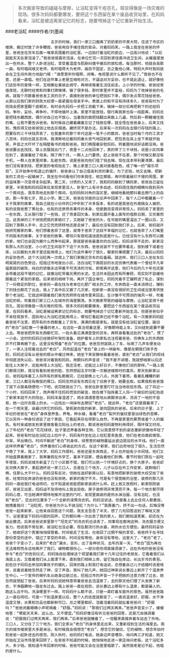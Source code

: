 > 多次搬家导致的磕碰与摩擦，让浴缸变得千疮百孔，斑驳得像是一场灾难的现场。很多次妈妈都要爆发，要把这个东西留在某个废品收货站里，在妈妈看来，浴缸是被迫离家记忆的标志，她要甩掉这个记忆重新开始生活。

###老浴缸
####作者/刘墨闻

						五岁的时候，我们一家三口搬离了奶奶家的平房大院，住进了市区的楼房，搬迁时放了许多鞭炮，爸爸用双手堵住我的耳朵，对着妈妈笑。一路上我坐在爸爸的怀里，爸爸坐在货车后面一堆家具围着的浴缸里。一边拍打着浴缸的瓷边，一边高兴地说：“以后就能天天在家泡澡了。”我爸爸很喜欢泡澡，在单位忙完一天回到家径直冲进卫生间，从暖器里放出一些热水，整个人卧进浴缸，享受着温度与肌肤纠缠平缓后的放松感。每当那时，他就会高歌一曲，有时唱阎维文老师，有时唱蒋大为老师，曲目不固定，总之看他心情，特别大声时我妈就会在卫生间外用力地敲门喊：“谁愿意听你唱啊，闭嘴，电视里说什么都听不见了。”我爸也不在意，还是一直唱。他们在这件事上老是互相呛对方，不逼迫对方妥协，也不就此退让，就好像他们这些年的爱情一样，互相撕扯着彼此相守，再继续推着生活往前走。上小学的时候，爸爸经常值夜班，无聊时经常和同事打牌赌博，输了很多钱，那时家里并不富裕，妈妈为了改掉爸爸的毛病，就每个月数着爸爸发工资的日子，直接到爸爸的单位把钱扣下来，偶尔发点零花钱给爸爸。从那以后我们家的财政大权便一直紧握在母亲手中。表面上的和平没有持续多久，爸爸有时为了找钱会把家里翻个底朝天，有时会先妈妈一步把工资截下来，输掉一部分后再把剩下的还给妈妈。争吵，妥协，再争吵，不停地循环上演。家里不能放钱，银行离我家也有一段距离，妈妈总是把钱东藏西放，偶尔对自己也不放心，当着我的面把钱翻出来数上几遍，然后剥一颗糖堵住我的嘴，让我不要告诉爸爸。有时候自己藏着藏着忘记了钱放在哪，就全怪在爸爸身上，后来又找到，愧疚得又给爸爸钱让他去买烟酒。藏终究不是办法，后来有一次妈妈在去银行存钱的路上，把要存的三千块钱弄丢了，在我童年的那个年代这是一笔不小的数目，爸爸当时每个月的工资才八百块，妈妈也就五百块。我清晰地记着妈妈垂头丧气地回到家，把包丢在床上坐下来就开始哭，声音之大吓坏了在隔壁看书的我和爸爸。我们俩围着安慰妈妈，转着圈地说好话都没用。爸爸说要出去找找，穿上衣服就出门了，夜里十二点他回来了，真的带了三千块钱，说是小区同事捡到了，直接塞给了母亲。隔了两个月，一群人上门要债，赶上爸爸不在家，那个时候又都没有手机，一群人在家里闹事，乱砸东西，说是爸爸向他们借了钱去赌，现在连本带利要清算。最后他们没有拿到钱，把家里的电视抬走了。晚上家里三口人面对面看脸色，成了唯一的“娱乐项目”。又开始争吵和退让的循环，爸爸承认了自己借高利贷的事实，为了还钱，他又去赌，把新发的工资也一起输掉了。我坐在中间看他们你来我往，相互揶揄，再环顾着破烂不堪的周围，家的滋味第一次变得复杂起来。第二天，讨债的人又来了，我和妈妈躲到了姨妈家，爸爸自己留在家里，半夜我和妈妈回来后发现家里没人，卧室门上有许多血迹，妈妈捂住我的眼睛叫我到另外一个房间去，我乖乖地走到那个房间，在妈妈斜对角的盲区里，细细地看她颤抖着去擦门上的血迹。那一年我七岁，刚上小学。第二天，爸爸在邻居的议论声中回来了，每个人口中都藏着一个关于我家的故事，我自己就在小伙伴的口中听到了许多版本，有的说是我爸在外面搞女人被抓，有的说我爸惹了黑社会，也有的还原债务事件的本身，但是数目变得异常惊人。妈妈卖了家里的一些东西，又从银行取了一些钱，还了债拿回欠条，到家后展开看上面写的借款日期，又伏案而泣。这丢掉的三千块钱把我的家砸烂了，又砸破了爸爸的头，在邻居的嘴里溜达了一圈以后，又回到了那群人手中，总之它兜兜转转地还是走掉了，最后也没有回到我们手上。后来，爸妈就开始研究搬家的事，他们想着舍弃了这里，就等于舍弃了这段不幸福的记忆，也就舍弃了人们嘴里不同版本的故事，关于爸爸的故事，哪怕只有我知道谜底到底是什么。已经没有什么东西可以搬的家，他们也会因为搬什么而争吵起来，那就是爸爸最喜欢的白浴缸。妈妈说带不走的，新家没有那么大的浴室，小小的卫生间容不下这个大东西，爸爸说装不下也要带着走，放到楼下或者仓库，以后搬到大房子里还能用得上，他们为这件事吵了很久，搬家的事搁置了几天，最后以妈妈的妥协告终，这个大浴缸再一次爬上了我们家搬迁货车的后备厢。就这样，我们三口人坐在车后明晃晃的白色旁边，招摇过市地驶出小区，洁白浴缸下面斑驳的水泥仿佛代表着一个曾经平凡幸福家庭的破败，纯白的骄傲永远带着不可洗涤的污垢，即使离开这里，他们今后的几十年也还是会带着这段不堪的记忆，就像浴缸带着灰黑的水泥。生活并未因此而有所眷顾，现实刻不容缓地跟着这个紧张的家庭。后来爸妈相继下岗，离开了国企单位，妈妈凭着手艺辗转进了私企，谋到了一份稳定的职位，爸爸则一直在找与老单位化肥厂相关的工作，东奔西走一直未消停过，赚到了的钱也都花了出去，我上了高中后又搬了几次家，但新家一直没有很好的卫生间或浴室来供放那个老浴缸，它就这样跟着我们家兜兜转转在城市里来回走。生计像不可预测的强风一样，吹着浴缸的帆，吹着我们家三口人在城市的海里飘荡。多次搬家导致的磕碰与摩擦，让浴缸变得千疮百孔，斑驳得像是一场灾难的现场。很多次妈妈都要爆发，要把这个东西留在某个废品收货站里，在妈妈看来，浴缸是被迫离家记忆的标志，她要甩掉这个记忆重新开始生活。但是爸爸似乎不肯轻易放手，固执地认为浴缸还能用得上，哪怕它看起来已经不像个浴缸。有一次搬家妈妈趁着爸爸不注意，把所有的东西都塞上了货车，满满的都是家私，就是没有给浴缸留位置，破旧的“老白”浴缸像一个垂暮的老人，在远处一直注视着这里，好像期待能上车，又纠结到底要不要上去。等爸爸把所有东西都忙完，一抬头看见满满登登的货车，再转身看看远处的“老白”，愣了一小会。这时的妈妈已经做好吵架的准备，她护着车上的家私也注视着爸爸，仿佛车上的东西她并不打算再搬下去，这里没有预备“老白”的位置。爸爸忽然就跳上了车，吆喝了几声车便发动了，一家人注视着远去的“老白”，风吹起盖在“老白”身上的一块破布，像是在朝我们挥手告别，妈妈还没有从爸爸的顺从中缓过神来，她坐下来安静地看着爸爸，直到“老白”从我们的视线中彻底消失以后，爸爸背对着我和妈妈，用颤抖的声音说：“我不是不讲理，我就想咱家以后还能住上大房子，还能用得上大浴缸，我还没老，还能过上好日子，不像他们说的那样。”一路上我们都很沉默，我没有看到爸爸的脸，忽然想起五岁时第一次搬进楼房时的喜庆。那天到新家以后，爸妈指挥着工人将所有的家私都搬完，已经是晚上七八点，外面下着雨，看着乱糟糟的新家，三口人都没有晚饭的胃口。妈妈忽然说有东西忘在了旧房子里，她要去取，如果我和爸爸饿了就下点面条随便吃一下吧。说完她就出了门，爸爸在卧室里叮叮当当地收拾东西。过了将近一个小时，妈妈回来了，雨声掩不住妈妈慌张的破音，她在楼下指挥着工人将一个破旧的浴缸抬进了新家本就不大的阳台，妈妈浑身湿透了，雨水滴滴答答地从裤脚渗出来，流淌了一地的不容易，她一边拧衣服上的水，一边找出一块抹布去擦拭“老白”。就这样，“老白”还是跟着来了，在一个雨天里，由最讨厌它的妈妈，掌帆驶向我的新家，驶向固执的爸爸。后来的日子里，上了年纪的爸爸在“老白”身体里养鱼，养龟，种水植，看着“老白”裂开的皱纹里冒出绿色的苔藓，它以另外一种身份进驻了这个家庭，它看起来存在得那么自然，不再是家里的累赘或者个人的偏执。有时亲戚朋友到家里做客看见阳台上的老白，都说爸爸妈妈废物利用得好，既环保又时尚，上了年纪的“老白”花花绿绿，肚子里还养着各种生物，它以我意想不到的姿态重新骄傲地年轻了起来。爸爸有时站在浴缸边上捡叶子，妈妈有时坐在边上往缸里丢鱼食，他们在老白面前做饭，吵架，早出晚归。时间平躺进“老白”的身体，绿葱葱的植物蔓延出瓷边斑驳的水平线。他们一直这样供养着“老白”，供养着他们心疼彼此的方式。在这个新家，我们出奇地住了很久，生活忽然平稳了下来，我上了大学，妈妈工作顺利，爸爸还是东奔西走，手上也开始有少许闲钱，他们又开始盘算着搬家了，我寒暑假在外学艺，基本不回家，便由着他们折腾。春节时我们聚在一起吃年夜饭，妈妈说城东新盖了几个小区都不错，我们可以挑一个环境好点的，换个大房子。爸爸却反对换大房子，拿起酒杯说一家三口人，总是在三个地方，儿子以后在外工作安家，就剩咱们俩，住那么大干什么。妈妈没有反对，但她在选好新房以后，有意地把新家的装修大权交给了爸爸，经常四处奔波的爸爸也没有拒绝。新家的客厅不大，可是有个很宽敞的浴室，装修的那几天妈妈一直给我打电话唠叨，也不知道爸爸能把新家装成什么样。赶上我又放假时，新家刚刚装好，爸爸又出差，妈妈迫不及待地叫上我去验收。房子装修得异常漂亮干净，每一个地方都尽得妈妈心意，可当她满怀期待地推开浴室的门时，发现里面装的是热水淋浴器，没有浴缸，也没有“老白”，空出的位置多了一个全新的滚筒洗衣机。妈妈没说话，但是看上去比任何人都委屈，她拽着我问：“浴缸呢，你爸爸为什么不装浴缸？为什么？”我靠着门，挤不出一句话，后悔没等爸爸一起来新家，让他亲自回答这个问题，我支支吾吾了半天，想了几句回答送到了喉咙又放下。浴室里留下妈妈问题的回声，它的颤抖再一次出卖了我的家人，我们都知道答案，却还在为彼此撒谎。后来爸爸说家里那个“坦克式”的洗衣机也该丢了，同事现在都用这种，洗衣服方便又省力。他说我不常在家，装浴缸也没必要，现在都流行热水器，用热水也方便些。最终妈妈妥协了，她收好这个答案悄悄保管着。时间偷走了生活，也收回了过期不候的享受，爸爸终于在寻找那份享受的途中，错过了享受的年龄。时间没有等他，身体没有等他，浴室大了，“老白”老了，爸爸个子变小了。后来的“老白”漏水，变形，出了各种状况，去年的某一天，“老白”因为再也无法维修而永远地离开了我们，植物都很伤心，一部分悲伤得直接凋谢了。远在外地的爸爸没有参与“老白”的告别仪式，妈妈独自处理掉这个观望着我们家十几年过往的老朋友，它看着我们从海底上去，又载着我们从上面漂下来，直到我们相继上岸，留它独自在岸边，长出岁月的青苔。前些日子妈妈去参加同事孩子的婚礼，回来的路上和我打电话说，总想着自己儿子结婚时该是啥样，说着说着她忽然走了神，没了声音。我叫了她几声，她回过神来说长春边上新开了个温泉养生中心，一个宣传的喇叭车从她身边驶过去，招摇过市的声音一下子把她的注意力拽了过去，她忽然就想起了爸爸。后来听妈妈说她特意带着爸爸去泡温泉了，去的那天他们理了头发换了新衣，干净腼腆地一路坐车过去。路上爸爸一直在抱怨，说长春边上哪有什么温泉，都是骗人的，跑这么远干吗，洗澡哪里不一样。可妈妈什么都不说，只是一直盯着车窗外的景色。虽然爸爸路上一直在唠叨，可是一下到温泉里以后，整个人的态度就都变了，一直说温泉好，舒服，水干净温度又够，水果和饮品也都新鲜可口，总之哪里都好。泡着泡着妈妈就扯着爸爸问：“舒服吗？”爸爸闭着眼睛小声呢喃着：“舒服。”妈妈说：“那我们过两天再来。”爸爸声音变小了，缓缓地答：“哪能天天来，这么远，又不便宜。”妈妈好像没有听见爸爸的回答，还是兀自强调着说：“舒服我们过两天再来，我们再来。”后来爸爸就睡着了，一觉醒来直接奔着车站去了外地。三口人，又分在了三个地方。我们全家从“老白”的身体里走出来，又重新投到生活的海里去。南方的城市楼房里大多是淋浴，有时候我会很想念“老白”，想念它的皱纹，它的植物，想念年幼时和爸爸一起卧进去的感觉。刚入秋时，给妈妈打电话，她身边声音嘈杂，询问再三才知道，她又开始在卫浴市场里来回转了，在爸爸不知道的时候，她悄悄地走进一家店询问老板，这个浴缸多大，多少钱。我知道今年回家的时候，爸爸可能又会在浴室里唱歌了。虽然我老是记不起，他唱的是什么。			  		